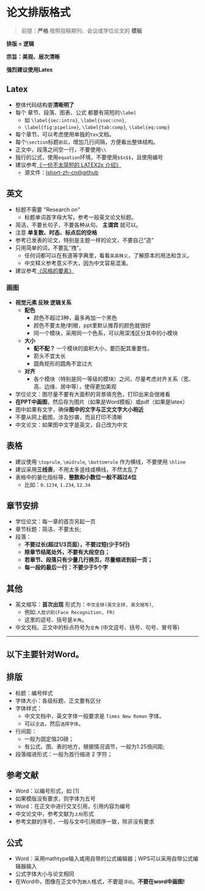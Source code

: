 # 论文排版格式
> 前提：**严格** 按照投稿期刊、会议或学位论文的 **模板**

**排版 = 逻辑**

**宗旨：美观、层次清晰**

**强烈建议使用Latex**

## Latex
- 整体代码结构要**清晰明了**
- 每个 章节、段落、图表、公式 都要有简短的`\label`
  - 如 `\label{sec:intro}`, `\label{ssec:cnn}`, 
  - `\label{fig:pipeline}`, `\label{tab:comp}`, `\label{eq:comp}`
- 每个章节，可以考虑使用单独的`tex`文档。
- 每个`\section`标题`前后`，增加几行间隔，方便看出整体结构。
- 正文中，段落之间空一行，不要使用`\\`
- 独行的公式，使用`equation`环境，不要使用`$$x$$`，且使用编号
- 建议参考[《一份不太简短的 LATEX2ε 介绍》](lshort-zh-cn.pdf)
  - 源文件：[lshort-zh-cn@github](https://github.com/CTeX-org/lshort-zh-cn)


## 英文
- 标题不需要 "Research on"
  - 标题单词首字母大写，参考一般英文论文标题。
- 简洁，不要长句子，不要各种从句。 **主谓宾** 就可以。
- 注意 **单复数、时态、标点后的空格**
- 参考已发表的论文，特别是主题一样的论文，不要自己“造”
- 只用简单的词，不要乱“拽”。
  - 任何词都可以在有道等字典里，看看`英英释义`，了解原本的用法和含义。
  - 中文释义参考意义不大，因为中文容易混淆。
- 建议参考[《风格的要素》](EoS_4thEd.pdf)

### 画图
- **视觉元素 反映 逻辑关系**
  - **配色**
    - 颜色不超过3种，最多再加一个黑色
    - 颜色不要太艳/刺眼，ppt里默认推荐的颜色就很好
    - 同一个模块，采用同一个色系，可以用深浅区分其中的小模块
  - **大小**
    - **配不配？** 一个模块的面积大小，要匹配其重要性。
    - 箭头不宜太长
    - 圆角矩形的圆角不宜过大
  - **对齐**
    - 各个模块（特别是同一等级的模块）之间，尽量考虑对齐关系（宽、高、边缘、居中等），使得更加美观
- 学位论文：图尽量不要有大面积的背景填充色，打印出来会很难看
- **在PPT中画图**，然后存为图片（如果是Word模板）或pdf（如果是latex）
- 图中如果有文字，确保**图中的文字与正文文字大小相近**
- 不要从网上截图，涉及抄袭，而且打印不清晰
- 中文论文：如果图中文字是英文，自己改为中文

## 表格
- 建议使用 `\toprule`, `\midrule`, `\bottomrule` 作为横线，不要使用 `\hline`
- 建议采用**三线表**，不用太多竖线或横线，不然太乱了
- 表格中的量化指标等，**整数和小数位一般不超过4位**
  - 比如：`0.1234`, `1.234`, `12.34`



## 章节安排
- 学位论文：每一章的首页另起一页
- 章节标题：简洁、不要太长;
- 段落：
  - **不要过长(超过1/3页面），不要过短(少于5行)**
  - **除章节结尾处外，不要有大段空白；**
  - **若章节、段落只有少量几行换页，尽量缩进到前一页；**
  - **每一段的最后一行：不要少于5个字**

## 其他
- 英文缩写：**首次出现** 形式为：`中文全拼(英文全拼, 英文缩写)`,
  - 例如:`人脸识别(Face Recognition, FR)`
  - 这里的逗号、括号是`半角`。
- 中文文档，正文中的标点符号为`全角` (中文逗号、括号、句号、冒号等)

----------
以下主要针对Word。
----------

## 排版
- 标题：编号样式
- 字体大小：各级标题、正文要有区分
- 字体样式：
  - 中文文档中，英文字体一般要求是 `Times New Roman` 字体。
  - 可以`全选`，然后`选择字体`。
- 行间距：
  - 一般为固定值20磅；
  - 有公式、图、表的地方，根据情况调节，一般为1.25倍间距;
- 段落缩进形式：一般为首行缩进 2 字符；

## 参考文献
- Word：以编号形式，如 [1]
- 如果模版没有要求，则字体为五号
- Word：在正文中进行交叉引用，引用内容为编号
- 中文论文中，参考文献为`上标`形式
- 参考文献的序号，一般与文中引用顺序一致，除非没有要求

## 公式
- Word：采用mathtype输入或用自带的公式编辑器；WPS可以采用自带公式编辑器输入
- 公式字体大小与论文相同
- 在Word中，图像在正文中为`嵌入`格式，不要是`浮动`。**不要在word中画图!**
